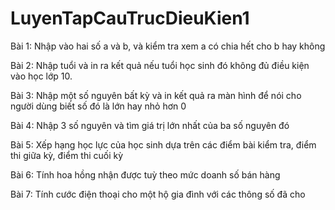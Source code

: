 # LuyenTapCauTrucDieuKien1
Bài 1: Nhập vào hai số a và b, và kiểm tra xem a có chia hết cho b hay không

Bài 2: Nhập tuổi và in ra kết quả nếu tuổi học sinh đó không đủ điều kiện vào học lớp 10.

Bài 3: Nhập một số nguyên bất kỳ và in kết quả ra màn hình để nói cho người dùng biết số đó là lớn hay nhỏ hơn 0

Bài 4: Nhập 3 số nguyên và tìm giá trị lớn nhất của ba số nguyên đó

Bài 5: Xếp hạng học lực của học sinh dựa trên các điểm bài kiểm tra, điểm thi giữa kỳ, điểm thi cuối kỳ

Bài 6: Tính hoa hồng nhận được tuỳ theo mức doanh số bán hàng

Bài 7: Tính cước điện thoại cho một hộ gia đình với các thông số đã cho
